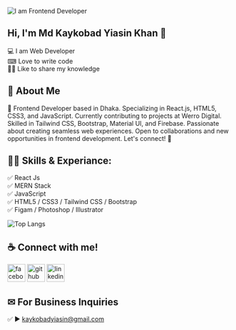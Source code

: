 ![I am Frontend Developer](https://media.licdn.com/dms/image/D5616AQG3qYiTCR11Zw/profile-displaybackgroundimage-shrink_350_1400/0/1691439399616?e=1708560000&v=beta&t=bAvrB7eETkLBDH4AkzZ6QwMLIWlPGMLnnT9zaz1pALw)

## Hi, I'm Md Kaykobad Yiasin Khan 👋

<p>
💻 I am Web Developer <br> 
⌨ Love to write code <br> 
👩‍💻 Like to share my knowledge </p> 


## 🚀 About Me
👋 Frontend Developer based in Dhaka. Specializing in React.js, HTML5, CSS3, and JavaScript. Currently contributing to projects at Werro Digital. Skilled in Tailwind CSS, Bootstrap, Material UI, and Firebase. Passionate about creating seamless web experiences. Open to collaborations and new opportunities in frontend development. Let's connect! 🌟

## 👨‍💻 Skills & Experiance: 

✅ React Js <br>
✅ MERN Stack <br> 
✅ JavaScript <br>
✅ HTML5 / CSS3 / Tailwind CSS / Bootstrap <br>
✅ Figam / Photoshop / Illustrator <br>

![Top Langs](https://github-readme-stats.vercel.app/api/top-langs/?username=kaykobadyiasin&layout=compact)


## ☕ Connect with me!
[<img src='https://camo.githubusercontent.com/2d1ffa69dd491ebeca01b2098cf8233dd09950ff5895abccd5b455ca442abc59/68747470733a2f2f696d672e736869656c64732e696f2f62616467652f46616365626f6f6b2d3138373746323f7374796c653d666f722d7468652d6261646765266c6f676f3d66616365626f6f6b266c6f676f436f6c6f723d7768697465' alt='facebook' height='40'>](https://www.facebook.com/EyasinKhan02) [<img src='https://camo.githubusercontent.com/bd2bd127c104ba5c98bb12c70801b075aee1f040009089510f69554300e7ff41/68747470733a2f2f696d672e736869656c64732e696f2f62616467652f4769742d4630353033323f7374796c653d666f722d7468652d6261646765266c6f676f3d676974266c6f676f436f6c6f723d7768697465' alt='github' height='40'>](https://github.com/kaykobadyiasin)  [<img src='https://camo.githubusercontent.com/a80d00f23720d0bc9f55481cfcd77ab79e141606829cf16ec43f8cacc7741e46/68747470733a2f2f696d672e736869656c64732e696f2f62616467652f4c696e6b6564496e2d3030373742353f7374796c653d666f722d7468652d6261646765266c6f676f3d6c696e6b6564696e266c6f676f436f6c6f723d7768697465' alt='linkedin' height='40'>](https://www.linkedin.com/in/kaykobadyiasin/)  


## ✉ For Business Inquiries 
✅  ► kaykobadyiasin@gmail.com
